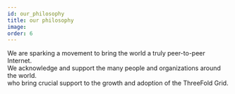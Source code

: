 ```yaml
---
id: our_philosophy
title: our philosophy
image:
order: 6
---
```


We are sparking a movement to bring the world a truly peer-to-peer Internet.  
We acknowledge and support the many people and organizations around the world.  
who bring crucial support to the growth and adoption of the ThreeFold Grid.
